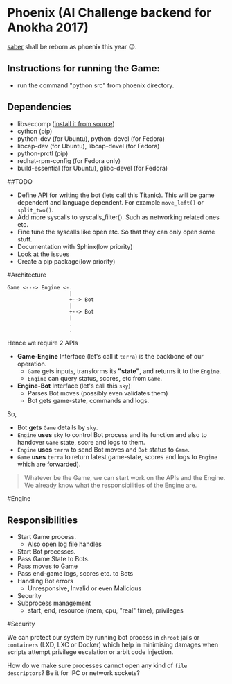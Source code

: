 # Phoenix (AI Challenge backend for Anokha 2017)

[saber](http://www.github.com/arrow-/saber) shall be reborn as phoenix this year :wink:.

## Instructions for running the Game:

+ run the command "python src" from phoenix directory.

## Dependencies

+ libseccomp ([install it from source](https://vasanthaganeshk.wordpress.com/))
+ cython (pip)
+ python-dev (for Ubuntu), python-devel (for Fedora)
+ libcap-dev (for Ubuntu), libcap-devel (for Fedora)
+ python-prctl (pip)
+ redhat-rpm-config (for Fedora only)
+ build-essential (for Ubuntu), glibc-devel (for Fedora)

##TODO

+ Define API for writing the bot (lets call this Titanic). This will be game dependent and language dependent. For example `move_left()` or `split_two()`.
+ Add more syscalls to syscalls_filter(). Such as networking related ones etc.
+ Fine tune the syscalls like open etc. So that they can only open some stuff.
+ Documentation with Sphinx(low priority)
+ Look at the issues
+ Create a pip package(low priority)

#Architecture

```
Game <---> Engine <-.
                    |
                    +--> Bot
                    |
                    +--> Bot
                    |
                    .
                    .
```

Hence we require 2 APIs

* **Game-Engine** Interface (let's call it `terra`) is the backbone of our operation.
    - `Game` gets inputs, transforms its **"state"**, and returns it to the `Engine`.
    - `Engine` can query status, scores, etc from `Game`.
* **Engine-Bot** Interface (let's call this `sky`)
    - Parses Bot moves (possibly even validates them)
    - Bot gets game-state, commands and logs.

So,
* Bot **gets** `Game` details by `sky`.
* `Engine` **uses** `sky` to control Bot process and its function and also to handover `Game` state, score and logs to them.
* `Engine` **uses** `terra` to send Bot moves and `Bot` status to `Game`.
* `Game` **uses** `terra` to return latest game-state, scores and logs to `Engine` which are forwarded).

>Whatever be the Game, we can start work on the APIs and the Engine. We already know what the responsibilities of the Engine are.

#Engine

## Responsibilities

* Start Game process.
    - Also open log file handles
* Start Bot processes.
* Pass Game State to Bots.
* Pass moves to Game
* Pass end-game logs, scores etc. to Bots
* Handling Bot errors
    - Unresponsive, Invalid or even Malicious
* Security
* Subprocess management
    - start, end, resource (mem, cpu, "real" time), privileges

#Security

We can protect our system by running bot process in `chroot` jails or `containers` (LXD, LXC or Docker) which help in minimising damages when scripts attempt privilege escalation or arbit code injection.

How do we make sure processes cannot open any kind of `file descriptors`? Be it for IPC or network sockets?

